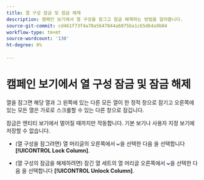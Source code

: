 ```yaml
---
title: 열 구성 잠금 및 잠금 해제
description: 캠페인 보기에서 열 구성을 잠그고 잠금 해제하는 방법을 알아봅니다.
source-git-commit: cd461f73f4a70a5647844a6075ba1c65d64a9b04
workflow-type: tm+mt
source-wordcount: '130'
ht-degree: 0%

---
```


# 캠페인 보기에서 열 구성 잠금 및 잠금 해제

열을 잠그면 해당 열과 그 왼쪽에 있는 다른 모든 열이 한 정적 창으로 잠기고 오른쪽에 있는 모든 열은 가로로 스크롤할 수 있는 다른 창으로 잠깁니다.

잠금은 엔티티 보기에서 멀어질 때까지만 작동합니다. 기본 보기나 사용자 지정 보기에 저장할 수 없습니다.

* (열 구성을 잠그려면) 열 머리글의 오른쪽에서 ![아래쪽 화살표](/help/search-social-commerce/assets/arrow-down-dropdown.png "아래쪽 화살표")을 선택한 다음 을 선택합니다 **[!UICONTROL Lock Column]**.

* (열 구성의 잠금을 해제하려면) 잠긴 열 세트의 열 머리글 오른쪽에서 ![아래쪽 화살표](/help/search-social-commerce/assets/arrow-down-dropdown.png "아래쪽 화살표")을 선택한 다음 을 선택합니다 **[!UICONTROL Unlock Column]**.
